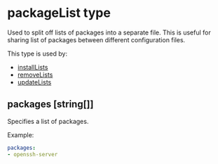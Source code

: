 # packageList type

Used to split off lists of packages into a separate file.
This is useful for sharing list of packages between different configuration files.

This type is used by:

- [installLists](./packages.md#installlists-string)
- [removeLists](./packages.md#removelists-string)
- [updateLists](./packages.md#updatelists-string)

## packages [string[]]

Specifies a list of packages.

Example:

```yaml
packages:
- openssh-server
```
